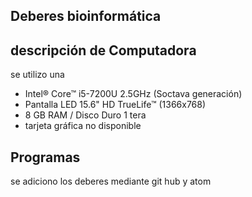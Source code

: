 ## Deberes bioinformática
 ## descripción de Computadora
se utilizo una 
-  Intel® Core™ i5-7200U 2.5GHz (Soctava generación) 
-  Pantalla LED 15.6" HD TrueLife™ (1366x768)
-  8 GB RAM / Disco Duro 1 tera
-  tarjeta gráfica no disponible
 ## Programas
se adiciono los deberes mediante git hub y atom 
